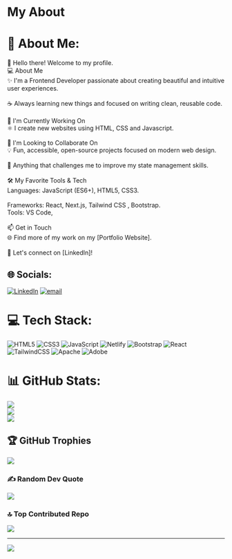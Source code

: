 # My About
# 💫 About Me:
👋 Hello there! Welcome to my profile.<br>💻 About Me<br>✨ I'm a Frontend Developer passionate about creating beautiful and intuitive user experiences.<br><br>☕ Always learning new things and focused on writing clean, reusable code.<br><br>🌱 I'm Currently Working On<br>⚛️ I create new websites using HTML, CSS and Javascript.<br><br>🤝 I'm Looking to Collaborate On<br>💡 Fun, accessible, open-source projects focused on modern web design.<br><br>📢 Anything that challenges me to improve my state management skills.<br><br>🛠️ My Favorite Tools & Tech<br>Languages: JavaScript (ES6+), HTML5, CSS3.<br><br>Frameworks: React, Next.js, Tailwind CSS , Bootstrap.<br>Tools: VS Code,<br><br>📫 Get in Touch<br>🌐 Find more of my work on my [Portfolio Website].<br><br>🔗 Let's connect on [LinkedIn]!


## 🌐 Socials:
[![LinkedIn](https://img.shields.io/badge/LinkedIn-%230077B5.svg?logo=linkedin&logoColor=white)](https://linkedin.com/in/www.linkedin.com/in/kamilakyzc) [![email](https://img.shields.io/badge/Email-D14836?logo=gmail&logoColor=white)](mailto:kamilakbusiness1@hotmail.com) 

# 💻 Tech Stack:
![HTML5](https://img.shields.io/badge/html5-%23E34F26.svg?style=for-the-badge&logo=html5&logoColor=white) ![CSS3](https://img.shields.io/badge/css3-%231572B6.svg?style=for-the-badge&logo=css3&logoColor=white) ![JavaScript](https://img.shields.io/badge/javascript-%23323330.svg?style=for-the-badge&logo=javascript&logoColor=%23F7DF1E) ![Netlify](https://img.shields.io/badge/netlify-%23000000.svg?style=for-the-badge&logo=netlify&logoColor=#00C7B7) ![Bootstrap](https://img.shields.io/badge/bootstrap-%238511FA.svg?style=for-the-badge&logo=bootstrap&logoColor=white) ![React](https://img.shields.io/badge/react-%2320232a.svg?style=for-the-badge&logo=react&logoColor=%2361DAFB) ![TailwindCSS](https://img.shields.io/badge/tailwindcss-%2338B2AC.svg?style=for-the-badge&logo=tailwind-css&logoColor=white) ![Apache](https://img.shields.io/badge/apache-%23D42029.svg?style=for-the-badge&logo=apache&logoColor=white) ![Adobe](https://img.shields.io/badge/adobe-%23FF0000.svg?style=for-the-badge&logo=adobe&logoColor=white)
# 📊 GitHub Stats:
![](https://github-readme-stats.vercel.app/api?username=Kmlakyzci61&theme=dark&hide_border=false&include_all_commits=false&count_private=false)<br/>
![](https://nirzak-streak-stats.vercel.app/?user=Kmlakyzci61&theme=dark&hide_border=false)<br/>
![](https://github-readme-stats.vercel.app/api/top-langs/?username=Kmlakyzci61&theme=dark&hide_border=false&include_all_commits=false&count_private=false&layout=compact)

## 🏆 GitHub Trophies
![](https://github-profile-trophy.vercel.app/?username=Kmlakyzci61&theme=radical&no-frame=false&no-bg=false&margin-w=4)

### ✍️ Random Dev Quote
![](https://quotes-github-readme.vercel.app/api?type=horizontal&theme=merko)

### 🔝 Top Contributed Repo
![](https://github-contributor-stats.vercel.app/api?username=Kmlakyzci61&limit=5&theme=merko&combine_all_yearly_contributions=true)

---
[![](https://visitcount.itsvg.in/api?id=Kmlakyzci61&icon=6&color=2)](https://visitcount.itsvg.in)

<!-- Proudly created with GPRM ( https://gprm.itsvg.in ) -->
<!-- Proudly created with GPRM ( https://gprm.itsvg.in ) -->

<!-- Proudly created with GPRM ( https://gprm.itsvg.in ) -->
